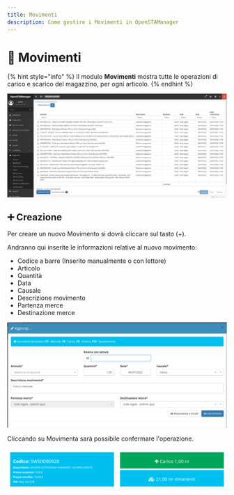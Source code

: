 ```yaml
---
title: Movimenti
description: Come gestire i Movimenti in OpenSTAManager
---
```


# 📖 Movimenti

{% hint style="info" %}
Il modulo **Movimenti** mostra tutte le operazioni di carico e scarico del magazzino, per ogni articolo.
{% endhint %}

![](<../../.gitbook/assets/image (102) (1) (1).png>)

## ➕ Creazione

Per creare un nuovo Movimento si dovrà cliccare sul tasto (+).

Andranno qui inserite le informazioni relative al nuovo movimento:

* Codice a barre (Inserito manualmente o con lettore)
* Articolo
* Quantità
* Data
* Causale
* Descrizione movimento
* Partenza merce
* Destinazione merce

![](<../../.gitbook/assets/image (85) (1).png>)

Cliccando su Movimenta sarà possibile confermare l'operazione.

![](<../../.gitbook/assets/image (77) (1) (1).png>)

####

